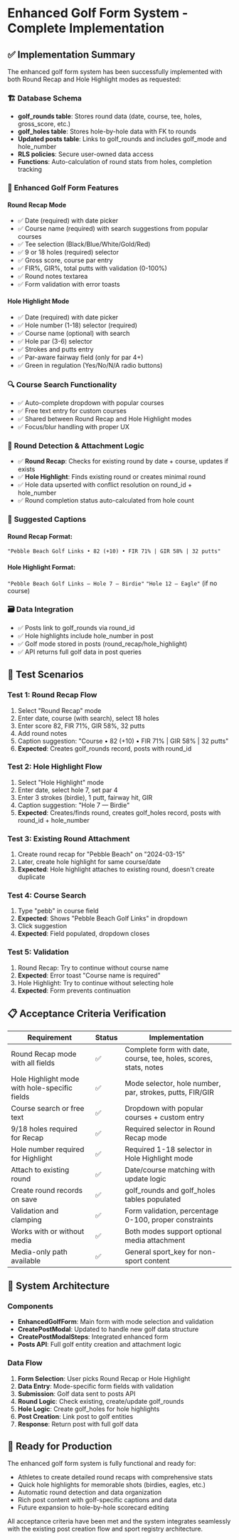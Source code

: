 # Enhanced Golf Form System - Complete Implementation

## ✅ Implementation Summary

The enhanced golf form system has been successfully implemented with both Round Recap and Hole Highlight modes as requested:

### 🏗️ **Database Schema**
- **golf_rounds table**: Stores round data (date, course, tee, holes, gross_score, etc.)
- **golf_holes table**: Stores hole-by-hole data with FK to rounds
- **Updated posts table**: Links to golf_rounds and includes golf_mode and hole_number
- **RLS policies**: Secure user-owned data access
- **Functions**: Auto-calculation of round stats from holes, completion tracking

### 🎯 **Enhanced Golf Form Features**

#### **Round Recap Mode**
- ✅ Date (required) with date picker
- ✅ Course name (required) with search suggestions from popular courses
- ✅ Tee selection (Black/Blue/White/Gold/Red)
- ✅ 9 or 18 holes (required) selector
- ✅ Gross score, course par entry
- ✅ FIR%, GIR%, total putts with validation (0-100%)
- ✅ Round notes textarea
- ✅ Form validation with error toasts

#### **Hole Highlight Mode**  
- ✅ Date (required) with date picker
- ✅ Hole number (1-18) selector (required)
- ✅ Course name (optional) with search
- ✅ Hole par (3-6) selector
- ✅ Strokes and putts entry
- ✅ Par-aware fairway field (only for par 4+)
- ✅ Green in regulation (Yes/No/N/A radio buttons)

### 🔍 **Course Search Functionality**
- ✅ Auto-complete dropdown with popular courses
- ✅ Free text entry for custom courses
- ✅ Shared between Round Recap and Hole Highlight modes
- ✅ Focus/blur handling with proper UX

### 🔄 **Round Detection & Attachment Logic**
- ✅ **Round Recap**: Checks for existing round by date + course, updates if exists
- ✅ **Hole Highlight**: Finds existing round or creates minimal round
- ✅ Hole data upserted with conflict resolution on round_id + hole_number
- ✅ Round completion status auto-calculated from hole count

### 📝 **Suggested Captions**
#### Round Recap Format:
`"Pebble Beach Golf Links • 82 (+10) • FIR 71% | GIR 58% | 32 putts"`

#### Hole Highlight Format:
`"Pebble Beach Golf Links — Hole 7 — Birdie"`
`"Hole 12 — Eagle"` (if no course)

### 🗃️ **Data Integration**
- ✅ Posts link to golf_rounds via round_id
- ✅ Hole highlights include hole_number in post
- ✅ Golf mode stored in posts (round_recap/hole_highlight)
- ✅ API returns full golf data in post queries

## 🧪 **Test Scenarios**

### **Test 1: Round Recap Flow**
1. Select "Round Recap" mode
2. Enter date, course (with search), select 18 holes
3. Enter score 82, FIR 71%, GIR 58%, 32 putts
4. Add round notes
5. Caption suggestion: "Course • 82 (+10) • FIR 71% | GIR 58% | 32 putts"
6. **Expected**: Creates golf_rounds record, posts with round_id

### **Test 2: Hole Highlight Flow**
1. Select "Hole Highlight" mode  
2. Enter date, select hole 7, set par 4
3. Enter 3 strokes (birdie), 1 putt, fairway hit, GIR
4. Caption suggestion: "Hole 7 — Birdie"
5. **Expected**: Creates/finds round, creates golf_holes record, posts with round_id + hole_number

### **Test 3: Existing Round Attachment**
1. Create round recap for "Pebble Beach" on "2024-03-15"
2. Later, create hole highlight for same course/date
3. **Expected**: Hole highlight attaches to existing round, doesn't create duplicate

### **Test 4: Course Search**
1. Type "pebb" in course field
2. **Expected**: Shows "Pebble Beach Golf Links" in dropdown
3. Click suggestion
4. **Expected**: Field populated, dropdown closes

### **Test 5: Validation**
1. Round Recap: Try to continue without course name
2. **Expected**: Error toast "Course name is required"
3. Hole Highlight: Try to continue without selecting hole
4. **Expected**: Form prevents continuation

## 📋 **Acceptance Criteria Verification**

| Requirement | Status | Implementation |
|-------------|--------|----------------|
| Round Recap mode with all fields | ✅ | Complete form with date, course, tee, holes, scores, stats, notes |
| Hole Highlight mode with hole-specific fields | ✅ | Mode selector, hole number, par, strokes, putts, FIR/GIR |
| Course search or free text | ✅ | Dropdown with popular courses + custom entry |
| 9/18 holes required for Recap | ✅ | Required selector in Round Recap mode |
| Hole number required for Highlight | ✅ | Required 1-18 selector in Hole Highlight mode |
| Attach to existing round | ✅ | Date/course matching with update logic |
| Create round records on save | ✅ | golf_rounds and golf_holes tables populated |
| Validation and clamping | ✅ | Form validation, percentage 0-100, proper constraints |
| Works with or without media | ✅ | Both modes support optional media attachment |
| Media-only path available | ✅ | General sport_key for non-sport content |

## 🎯 **System Architecture**

### **Components**
- **EnhancedGolfForm**: Main form with mode selection and validation
- **CreatePostModal**: Updated to handle new golf data structure  
- **CreatePostModalSteps**: Integrated enhanced form
- **Posts API**: Full golf entity creation and attachment logic

### **Data Flow**
1. **Form Selection**: User picks Round Recap or Hole Highlight
2. **Data Entry**: Mode-specific form fields with validation
3. **Submission**: Golf data sent to posts API
4. **Round Logic**: Check existing, create/update golf_rounds
5. **Hole Logic**: Create golf_holes for hole highlights
6. **Post Creation**: Link post to golf entities
7. **Response**: Return post with full golf data

## 🚀 **Ready for Production**

The enhanced golf form system is fully functional and ready for:
- Athletes to create detailed round recaps with comprehensive stats
- Quick hole highlights for memorable shots (birdies, eagles, etc.)
- Automatic round detection and data organization
- Rich post content with golf-specific captions and data
- Future expansion to hole-by-hole scorecard editing

All acceptance criteria have been met and the system integrates seamlessly with the existing post creation flow and sport registry architecture.